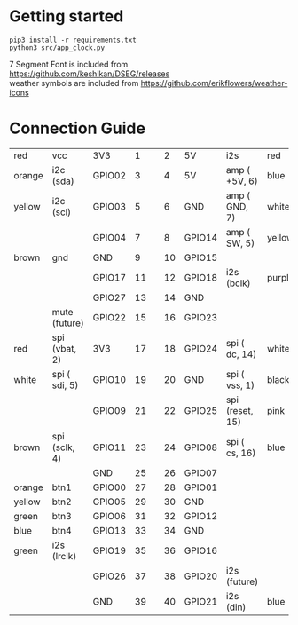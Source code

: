 
# Getting started
```
pip3 install -r requirements.txt
python3 src/app_clock.py
```

7 Segment Font is included from https://github.com/keshikan/DSEG/releases \
weather symbols are included from https://github.com/erikflowers/weather-icons


# Connection Guide

|         |||||||||
|---------|---------------|--------------|----|---|----|---------|-----------------|---------|
| red     |  vcc          |    3V3       |  1 |   |  2 |     5V  |  i2s            |     red |
| orange  |  i2c (sda)    | GPIO02       |  3 |   |  4 |     5V  |  amp ( +5V, 6)  |    blue |
| yellow  |  i2c (scl)    | GPIO03       |  5 |   |  6 |    GND  |  amp ( GND, 7)  |   white |
|         |               | GPIO04       |  7 |   |  8 | GPIO14  |  amp (  SW, 5)  |  yellow |
| brown   |  gnd          |    GND       |  9 |   | 10 | GPIO15  |                 |         |
|         |               | GPIO17       | 11 |   | 12 | GPIO18  |  i2s   (bclk)   |  purple |
|         |               | GPIO27       | 13 |   | 14 |    GND  |                 |         |
|         | mute (future) | GPIO22       | 15 |   | 16 | GPIO23  |                 |         |
| red     | spi (vbat, 2) |    3V3       | 17 |   | 18 | GPIO24  | spi (   dc, 14) |  white  |
| white   | spi ( sdi, 5) | GPIO10       | 19 |   | 20 |    GND  | spi (  vss,  1) |  black  |
|         |               | GPIO09       | 21 |   | 22 | GPIO25  | spi (reset, 15) |   pink  |
| brown   | spi (sclk, 4) | GPIO11       | 23 |   | 24 | GPIO08  | spi (   cs, 16) |   blue  |
|         |               |    GND       | 25 |   | 26 | GPIO07  |                 |         |
| orange  | btn1          | GPIO00       | 27 |   | 28 | GPIO01  |                 |         |
| yellow  | btn2          | GPIO05       | 29 |   | 30 |    GND  |                 |         |
| green   | btn3          | GPIO06       | 31 |   | 32 | GPIO12  |                 |         |
| blue    | btn4          | GPIO13       | 33 |   | 34 |    GND  |                 |         |
| green   | i2s  (lrclk)  | GPIO19       | 35 |   | 36 | GPIO16  |                 |         |
|         |               | GPIO26       | 37 |   | 38 | GPIO20  |  i2s (future)   |         |
|         |               |    GND       | 39 |   | 40 | GPIO21  |  i2s    (din)   |  blue   |
